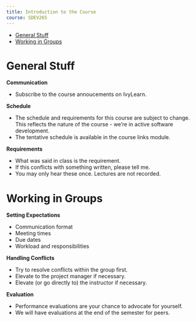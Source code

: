 ```yaml
---
title: Introduction to the Course
course: SDEV265
---
```


- [General Stuff](#general-stuff)
- [Working in Groups](#working-in-groups)

# General Stuff

**Communication**

- Subscribe to the course annoucements on IvyLearn.

**Schedule**

- The schedule and requirements for this course are subject to change. This reflects the nature of the course - we’re in active software development.
- The tentative schedule is available in the course links module.

**Requirements**

- What was said in class is the requirement.
- If this conflicts with something written, please tell me.
- You may only hear these once. Lectures are not recorded.

# Working in Groups

**Setting Expectations**

- Communication format
- Meeting times
- Due dates
- Workload and responsibilities

**Handling Conflicts**

- Try to resolve conflicts within the group first.
- Elevate to the project manager if necessary.
- Elevate (or go directly to) the instructor if necessary.

**Evaluation**

- Performance evaluations are your chance to advocate for yourself.
- We will have evaluations at the end of the semester for peers.
